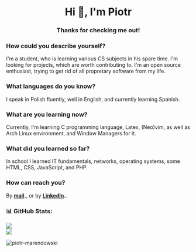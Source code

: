 <h1 align="center">Hi 👋, I'm Piotr</h1>
<h3 align="center">Thanks for checking me out!</h3>

### How could you describe yourself?
I'm a student, who is learning various CS subjects in his spare time. I'm looking for projects, which are worth contributing to. I'm an open source enthusiast, trying to get rid of all propretary software from my life.

### What languages do you know?
I speak in Polish fluently, well in English, and currently learning Spanish.

### What are you learning now?
Currently, I'm learning C programming language, Latex, (Neo)vim, as well as Arch Linux environment, and Window Managers for it.

### What did you learned so far?
In school I learned IT fundamentals, networks, operating systems, some HTML, CSS, JavaScript, and PHP.

### How can reach you?
By **[mail](mailto:piotr-marendowski@tutanota.com).**, or by **[LinkedIn](https://www.linkedin.com/in/piotr-marendowski-350728262).**.

### 📊 GitHub Stats:
<!-- ![](https://github-readme-stats.vercel.app/api?username=piotr-marendowski&theme=dracula&hide_border=true&include_all_commits=false&count_private=true)<br/> -->
![](https://github-readme-streak-stats.herokuapp.com/?user=piotr-marendowski&theme=dracula&hide_border=true)<br/>
![](https://github-readme-stats.vercel.app/api/top-langs/?username=piotr-marendowski&theme=dracula&hide_border=true&include_all_commits=false&count_private=true&layout=compact)

<p align="left"> <img src="https://komarev.com/ghpvc/?username=piotr-marendowski&label=Profile%20views&color=e66100&style=flat-square" alt="piotr-marendowski" /> </p>
